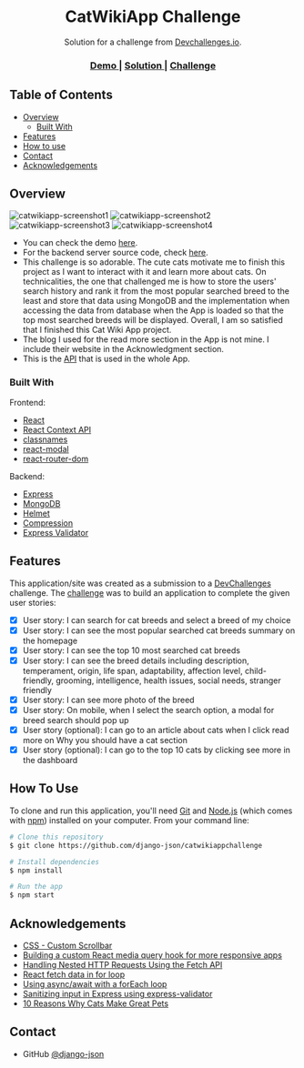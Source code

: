 <!-- Please update value in the {}  -->

<h1 align="center">CatWikiApp Challenge</h1>

<div align="center">
   Solution for a challenge from  <a href="http://devchallenges.io" target="_blank">Devchallenges.io</a>.
</div>

<div align="center">
  <h3>
    <a href="https://catwikiappchallenge.netlify.app">
      Demo
    </a>
    <span> | </span>
    <a href="https://github.com/django-json/catwikiappchallenge">
      Solution
    </a>
    <span> | </span>
    <a href="https://devchallenges.io/challenges/f4NJ53rcfgrP6sBMD2jt">
      Challenge
    </a>
  </h3>
</div>

<!-- TABLE OF CONTENTS -->

## Table of Contents

-   [Overview](#overview)
    -   [Built With](#built-with)
-   [Features](#features)
-   [How to use](#how-to-use)
-   [Contact](#contact)
-   [Acknowledgements](#acknowledgements)

<!-- OVERVIEW -->

## Overview

![catwikiapp-screenshot1](https://user-images.githubusercontent.com/44185999/162391636-a1ef98cf-f68e-49a7-9d4a-1c07fd2e1982.png)
![catwikiapp-screenshot2](https://user-images.githubusercontent.com/44185999/162391645-d988f1e3-fbf7-4329-8ed5-2a9376b4c3a9.png)
![catwikiapp-screenshot3](https://user-images.githubusercontent.com/44185999/162391647-eb1629bd-0139-4411-832c-8657086c33dc.png)
![catwikiapp-screenshot4](https://user-images.githubusercontent.com/44185999/162391648-81ab8c1e-d90d-40ad-8722-d6349c91d337.png)

-   You can check the demo [here](https://catwikiappchallenge.netlify.app).
-   For the backend server source code, check [here](https://github.com/django-json/catwikiappchallenge-api).
-   This challenge is so adorable. The cute cats motivate me to finish this project as I want to interact with it and learn more about cats. On technicalities, the one that challenged me is how to store the users' search history and rank it from the most popular searched breed to the least and store that data using MongoDB and the implementation when accessing the data from database when the App is loaded so that the top most searched breeds will be displayed. Overall, I am so satisfied that I finished this Cat Wiki App project.
-   The blog I used for the read more section in the App is not mine. I include their website in the Acknowledgment section.
-   This is the [API](https://docs.thecatapi.com/) that is used in the whole App.

### Built With

<!-- This section should list any major frameworks that you built your project using. Here are a few examples.-->

Frontend:

-   [React](https://reactjs.org/)
-   [React Context API](https://reactjs.org/docs/context.html)
-   [classnames](https://www.npmjs.com/package/classnames)
-   [react-modal](https://www.npmjs.com/package/react-modal)
-   [react-router-dom](https://www.npmjs.com/package/react-router-dom)

Backend:

-   [Express](https://www.npmjs.com/package/express)
-   [MongoDB](https://www.npmjs.com/package/mongodb)
-   [Helmet](https://www.npmjs.com/package/helmet)
-   [Compression](https://www.npmjs.com/package/compression)
-   [Express Validator](https://www.npmjs.com/package/express-validator)

## Features

<!-- List the features of your application or follow the template. Don't share the figma file here :) -->

This application/site was created as a submission to a [DevChallenges](https://devchallenges.io/challenges) challenge. The [challenge](https://devchallenges.io/challenges/f4NJ53rcfgrP6sBMD2jt) was to build an application to complete the given user stories:

-   [x] User story: I can search for cat breeds and select a breed of my choice
-   [x] User story: I can see the most popular searched cat breeds summary on the homepage
-   [x] User story: I can see the top 10 most searched cat breeds
-   [x] User story: I can see the breed details including description, temperament, origin, life span, adaptability, affection level, child-friendly, grooming, intelligence, health issues, social needs, stranger friendly
-   [x] User story: I can see more photo of the breed
-   [x] User story: On mobile, when I select the search option, a modal for breed search should pop up
-   [x] User story (optional): I can go to an article about cats when I click read more on Why you should have a cat section
-   [x] User story (optional): I can go to the top 10 cats by clicking see more in the dashboard

## How To Use

<!-- Example: -->

To clone and run this application, you'll need [Git](https://git-scm.com) and [Node.js](https://nodejs.org/en/download/) (which comes with [npm](http://npmjs.com)) installed on your computer. From your command line:

```bash
# Clone this repository
$ git clone https://github.com/django-json/catwikiappchallenge

# Install dependencies
$ npm install

# Run the app
$ npm start
```

## Acknowledgements

<!-- This section should list any articles or add-ons/plugins that helps you to complete the project. This is optional but it will help you in the future. For example: -->

-   [CSS - Custom Scrollbar](https://css-tricks.com/almanac/properties/s/scrollbar/)
-   [Building a custom React media query hook for more responsive apps](https://www.netlify.com/blog/2020/12/05/building-a-custom-react-media-query-hook-for-more-responsive-apps/)
-   [Handling Nested HTTP Requests Using the Fetch API](https://www.pluralsight.com/guides/handling-nested-http-requests-using-the-fetch-api)
-   [React fetch data in for loop](https://www.codegrepper.com/code-examples/javascript/react+fetch+data+in+for+loop)
-   [Using async/await with a forEach loop](https://stackoverflow.com/questions/37576685/using-async-await-with-a-foreach-loop)
-   [Sanitizing input in Express using express-validator](https://flaviocopes.com/express-sanitize-input/)
-   [10 Reasons Why Cats Make Great Pets](https://freshpet.com/blog/10-reasons-why-cats-make-great-pets/)

## Contact

-   GitHub [@django-json](https://github.com/django-json)
